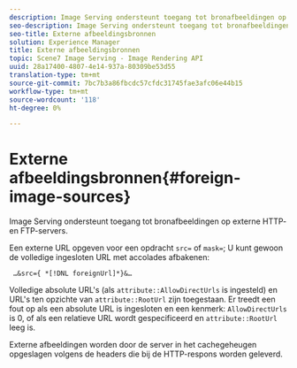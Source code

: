 ```yaml
---
description: Image Serving ondersteunt toegang tot bronafbeeldingen op externe HTTP- en FTP-servers.
seo-description: Image Serving ondersteunt toegang tot bronafbeeldingen op externe HTTP- en FTP-servers.
seo-title: Externe afbeeldingsbronnen
solution: Experience Manager
title: Externe afbeeldingsbronnen
topic: Scene7 Image Serving - Image Rendering API
uuid: 28a17400-4807-4e14-937a-80309be53d55
translation-type: tm+mt
source-git-commit: 7bc7b3a86fbcdc57cfdc31745fae3afc06e44b15
workflow-type: tm+mt
source-wordcount: '118'
ht-degree: 0%

---
```



# Externe afbeeldingsbronnen{#foreign-image-sources}

Image Serving ondersteunt toegang tot bronafbeeldingen op externe HTTP- en FTP-servers.

Een externe URL opgeven voor een opdracht `src=` of `mask=`; U kunt gewoon de volledige ingesloten URL met accolades afbakenen:

` …&src={ *[!DNL foreignUrl]*}&…`

Volledige absolute URL&#39;s (als `attribute::AllowDirectUrls` is ingesteld) en URL&#39;s ten opzichte van `attribute::RootUrl` zijn toegestaan. Er treedt een fout op als een absolute URL is ingesloten en een kenmerk: `AllowDirectUrls` is 0, of als een relatieve URL wordt gespecificeerd en `attribute::RootUrl` leeg is.

Externe afbeeldingen worden door de server in het cachegeheugen opgeslagen volgens de headers die bij de HTTP-respons worden geleverd.
